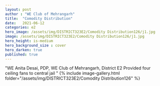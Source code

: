 ```yaml
---
layout: post
author : "WE Club of Mehrangarh"
title:  "Comodity Distribution"
date:   2021-06-12
categories: e2
hero_image: /assets/img/DISTRICT323E2/Comodity Distribution126/j1.jpg
image: /assets/img/DISTRICT323E2/Comodity Distribution126/j1.jpg
hero_height: is-medium
hero_background_size : cover
hero_darken: true
published: true
---
```


"WE Anita Desai, PDP, WE Club of Mehrangarh, District E2 Provided four ceiling fans to central jail "
{% include image-gallery.html folder="/assets/img/DISTRICT323E2/Comodity Distribution126" %}